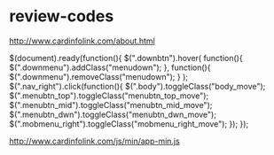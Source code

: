 # review-codes






http://www.cardinfolink.com/about.html

$(document).ready(function(){
    $(".downbtn").hover(
        function(){
            $(".downmenu").addClass("menudown");
        },
        function(){
            $(".downmenu").removeClass("menudown");
        }
    );
    $(".nav_right").click(function(){
        $(".body").toggleClass("body_move");
        $(".menubtn_top").toggleClass("menubtn_top_move");
        $(".menubtn_mid").toggleClass("menubtn_mid_move");
        $(".menubtn_dwn").toggleClass("menubtn_dwn_move");
        $(".mobmenu_right").toggleClass("mobmenu_right_move");
    });
});



http://www.cardinfolink.com/js/min/app-min.js



































